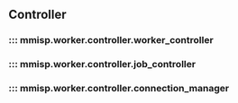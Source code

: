 
## Controller

### ::: mmisp.worker.controller.worker_controller
### ::: mmisp.worker.controller.job_controller
### ::: mmisp.worker.controller.connection_manager
